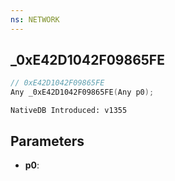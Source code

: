 ```yaml
---
ns: NETWORK
---
```

## _0xE42D1042F09865FE

```c
// 0xE42D1042F09865FE
Any _0xE42D1042F09865FE(Any p0);
```

```
NativeDB Introduced: v1355
```

## Parameters
* **p0**:
